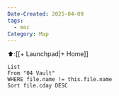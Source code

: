 ```yaml
---
Date-Created: 2025-04-09
tags:
  - moc
Category: Map
---
```


⬆️:[[+ Launchpad|+ Home]]


```dataview
List
From "04 Vault"
WHERE file.name != this.file.name 
Sort file.cday DESC
```
